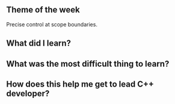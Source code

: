 ## Theme of the week

Precise control at scope boundaries.

## What did I learn?

## What was the most difficult thing to learn?

## How does this help me get to lead C++ developer?
